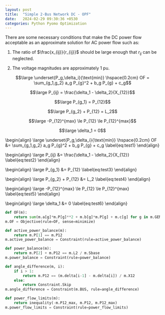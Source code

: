 ```yaml
---
layout: post
title:  "Simple 2-Bus Network DC - OPF"
date:   2024-02-29 09:30:36 +0530
categories: Python Pyomo Optimization
---
```


There are some necessary conditions that make the DC power flow acceptable as an approximate solution for AC power flow such as:

1. The ratio of $\frac{x_{ij}}{r_{ij}}$ should be large enough that $r_{ij}$ can be neglected.

2. The voltage magnitudes are approximately $1$ pu.


$$\large \underset{P_g,\delta_i}{\text{min}} \hspace{0.2cm} OF = \sum_{g_1,g_2} a_g P_{g}^2 + b_g P_{g} + c_g$$

$$\large P_{ij} = \frac{\delta_1 - \delta_2}{X_{12}}$$

$$\large P_{g_1} = P_{12}$$

$$\large P_{g_2} + P_{12} = L_2$$

$$\large -P_{12}^{max} \le P_{12} \le P_{12}^{max}$$

$$\large \delta_1 = 0$$


\begin{align}
	\large \underset{P_g,\delta_i}{\text{min}} \hspace{0.2cm} OF &= \sum_{g_1,g_2} a_g P_{g}^2 + b_g P_{g} + c_g \label{eq:test1}
\end{align}

\begin{align}
	\large P_{ij} &= \frac{\delta_1 - \delta_2}{X_{12}} \label{eq:test2}
\end{align}

\begin{align}
	\large P_{g_1} &= P_{12} \label{eq:test3}
\end{align}

\begin{align}
	\large P_{g_2} + P_{12} &= L_2 \label{eq:test4}
\end{align}

\begin{align}
	\large -P_{12}^{max} \le P_{12} \le P_{12}^{max} \label{eq:test5}
\end{align}

\begin{align}
	\large \delta_1 &= 0 \label{eq:test6}
\end{align}




```python
def OF(m):
    return sum(m.a[g]*m.P[g]**2 + m.b[g]*m.P[g] + m.c[g] for g in m.GEN)
m.OF = Objective(rule=OF, sense=minimize)

def active_power_balance(m):
    return m.P[1] == m.P12
m.active_power_balance = Constraint(rule=active_power_balance)

def power_balance(m):
    return m.P[2] + m.P12 == m.L2 / m.Sbase
m.power_balance = Constraint(rule=power_balance)

def angle_difference(m, i):
    if i > 1:
        return m.P12 == (m.delta[i-1] - m.delta[i]) / m.X12
    else:
        return Constraint.Skip
m.angle_difference = Constraint(m.BUS, rule=angle_difference)

def power_flow_limits(m):
    return inequality(-m.P12_max, m.P12, m.P12_max)
m.power_flow_limits = Constraint(rule=power_flow_limits)
```

